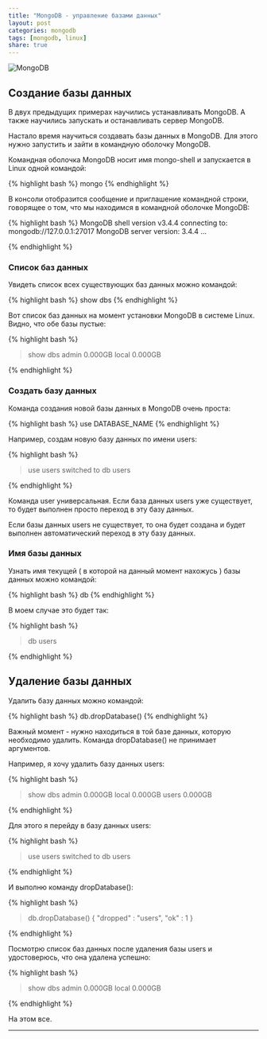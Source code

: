 ```yaml
---
title: "MongoDB - управление базами данных"
layout: post
categories: mongodb
tags: [mongodb, linux]
share: true
---
```


![MongoDB]({{site.url}}/images/uploads/2017/05/mongodb-logo.jpg "MongoDB")

## Создание базы данных

В двух предыдущих примерах научились устанавливать MongoDB. А также научились запускать и останавливать сервер MongoDB.

Настало время научиться создавать базы данных в MongoDB. Для этого нужно запустить и зайти в командную оболочку MongoDB.

Командная оболочка MongoDB носит имя mongo-shell и запускается в Linux одной командой:

{% highlight bash %}
mongo
{% endhighlight %}

В консоли отобразится сообщение и приглашение командной строки, говорящее о том, что мы находимся в командной оболочке MongoDB:

{% highlight bash %}
MongoDB shell version v3.4.4
connecting to: mongodb://127.0.0.1:27017
MongoDB server version: 3.4.4
...
> 
{% endhighlight %}

### Список баз данных

Увидеть список всех существующих баз данных можно командой:

{% highlight bash %}
show dbs
{% endhighlight %}

Вот список баз данных на момент установки MongoDB в системе Linux. Видно, что обе базы пустые:

{% highlight bash %}
> show dbs
admin  0.000GB
local  0.000GB
> 
{% endhighlight %}

### Создать базу данных

Команда создания новой базы данных в MongoDB очень проста:

{% highlight bash %}
use DATABASE_NAME
{% endhighlight %}

Например, создам новую базу данных по имени users:

{% highlight bash %}
> use users
switched to db users
> 
{% endhighlight %}

Команда user универсальная. Если база данных users уже существует, то будет выполнен просто переход в эту базу данных.

Если базы данных users не существует, то она будет создана и будет выполнен автоматический переход в эту базу данных.

### Имя базы данных

Узнать имя текущей ( в которой на данный момент нахожусь ) базы данных можно командой:

{% highlight bash %}
db
{% endhighlight %}

В моем случае это будет так:

{% highlight bash %}
> db
users
>
{% endhighlight %}

## Удаление базы данных

Удалить базу данных можно командой:

{% highlight bash %}
db.dropDatabase()
{% endhighlight %}

Важный момент - нужно находиться в той базе данных, которую необходимо удалить. Команда dropDatabase() не принимает аргументов.

Например, я хочу удалить базу данных users:

{% highlight bash %}
> show dbs
admin  0.000GB
local  0.000GB
users  0.000GB
>
{% endhighlight %}

Для этого я перейду в базу данных users:

{% highlight bash %}
> use users
switched to db users
>
{% endhighlight %}

И выполню команду dropDatabase():

{% highlight bash %}
> db.dropDatabase()
{ "dropped" : "users", "ok" : 1 }
>
{% endhighlight %}

Посмотрю список баз данных после удаления базы users и удостоверюсь, что она удалена успешно:

{% highlight bash %}
> show dbs
admin  0.000GB
local  0.000GB
>
{% endhighlight %}

На этом все.

***

